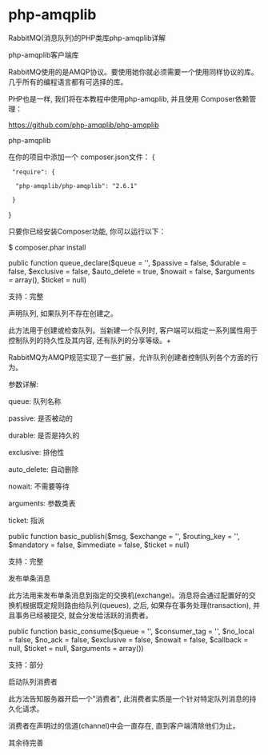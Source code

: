 # php-amqplib
RabbitMQ(消息队列)的PHP类库php-amqplib详解


php-amqplib客户端库

RabbitMQ使用的是AMQP协议。要使用她你就必须需要一个使用同样协议的库。几乎所有的编程语言都有可选择的库。

PHP也是一样, 我们将在本教程中使用php-amqplib, 并且使用 Composer依赖管理：

https://github.com/php-amqplib/php-amqplib

php-amqplib

在你的项目中添加一个 composer.json文件：
{

	 "require": {
	 
	  "php-amqplib/php-amqplib": "2.6.1"
	  
	 }
	 
}

只要你已经安装Composer功能, 你可以运行以下：

$ composer.phar install




public function queue_declare($queue = '', $passive = false, $durable = false, $exclusive = false, $auto_delete = true, $nowait = false, 
$arguments = array(), $ticket = null)

支持：完整

声明队列, 如果队列不存在创建之。

此方法用于创建或检查队列。当新建一个队列时, 客户端可以指定一系列属性用于控制队列的持久性及其内容, 还有队列的分享等级。+

RabbitMQ为AMQP规范实现了一些扩展，允许队列创建者控制队列各个方面的行为。

参数详解:

queue: 队列名称

passive: 是否被动的

durable: 是否是持久的

exclusive: 排他性

auto_delete: 自动删除

nowait: 不需要等待

arguments: 参数类表

ticket: 指派




public function basic_publish($msg, $exchange = '', $routing_key = '', $mandatory = false, $immediate = false, $ticket = null)

支持：完整

发布单条消息

此方法用来发布单条消息到指定的交换机(exchange)。消息将会通过配置好的交换机根据既定规则路由给队列(queues), 之后, 
如果存在事务处理(transaction), 并且事务已经被提交, 就会分发给活跃的消费者。





public function basic_consume($queue = '', $consumer_tag = '', $no_local = false, $no_ack = false, $exclusive = false,
$nowait = false, $callback = null, $ticket = null, $arguments = array())

支持：部分

启动队列消费者

此方法告知服务器开启一个"消费者", 此消费者实质是一个针对特定队列消息的持久化请求。

消费者在声明过的信道(channel)中会一直存在, 直到客户端清除他们为止。


其余待完善


